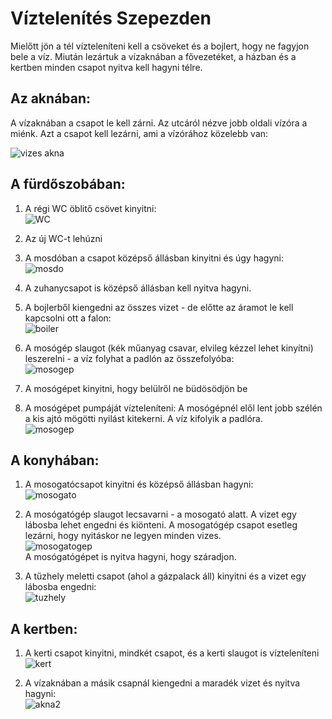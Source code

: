 # Víztelenítés Szepezden

Mielőtt jön  a tél vízteleníteni kell a csöveket és a bojlert, hogy  ne fagyjon bele a víz. Miután lezártuk a vízaknában a fővezetéket, a házban és a kertben minden csapot nyitva kell hagyni télre.

## Az aknában:

A vízaknában a csapot le kell zárni. Az utcáról nézve jobb oldali vízóra a miénk. Azt a csapot kell lezárni, ami a vízórához közelebb van:

![vizes akna](akna1.jpg)

## A fürdőszobában:

1. A régi WC öblitő csövet kinyitni:  
![WC](wcregi.jpg)

2. Az új WC-t lehúzni

3. A mosdóban a csapot középső állásban kinyitni és úgy hagyni:  
![mosdo](mosdo.jpg)

4. A zuhanycsapot is középső állásban kell nyitva hagyni.

5. A bojlerből kiengedni az összes vizet - de előtte az áramot le kell kapcsolni ott a falon:  
![boiler](boiler.jpg)

6. A mosógép slaugot (kék műanyag csavar, elvileg kézzel lehet kinyítni) leszerelni - a víz folyhat a padlón az összefolyóba:  
![mosogep](mosogep.jpg)

7. A mosógépet kinyitni, hogy belülről ne büdösödjön be

8. A mosógépet pumpáját vízteleníteni: A mosógépnél elől lent jobb szélén a kis ajtó mögötti nyilást kitekerni. A víz kifolyik a padlóra.  
![mosogep](mosogep2.jpg)

## A konyhában:

1. A mosogatócsapot kinyitni és középső állásban hagyni:  
![mosogato](mosogato.jpg)

2. A mosógatógép slaugot lecsavarni - a mosogató alatt. A vizet egy lábosba lehet engedni és kiönteni. A mosogatógép csapot esetleg lezárni, hogy nyitáskor ne legyen minden vizes.  
![mosogatogep](mosogatogep.jpg)  
A mosógatógépet is nyitva hagyni, hogy száradjon.

3. A tűzhely meletti csapot (ahol a gázpalack áll) kinyitni és a vizet egy lábosba engedni:  
![tuzhely](tuzhely.jpg)


## A kertben:

1. A kerti csapot kinyitni, mindkét csapot, és a kerti slaugot is vízteleníteni  
![kert](kert.jpg)

2. A vízaknában a másik csapnál kiengedni a maradék vizet és nyitva hagyni:  
![akna2](akna2.jpg)
